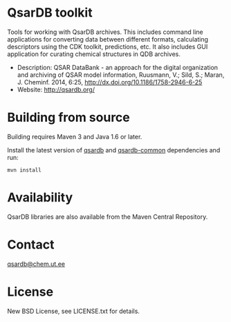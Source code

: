 QsarDB toolkit
==============

Tools for working with QsarDB archives. This includes command line
applications for converting data between different formats,
calculating descriptors using the CDK toolkit, predictions, etc.
It also includes GUI application for curating chemical structures in QDB
archives.

- Description: QSAR DataBank - an approach for the digital organization 
  and archiving of QSAR model information, Ruusmann, V.; Sild, S.; Maran,
  J. Cheminf. 2014, 6:25, http://dx.doi.org/10.1186/1758-2946-6-25
- Website: http://qsardb.org/

Building from source
====================

Building requires Maven 3 and Java 1.6 or later.

Install the latest version of [qsardb](https://github.com/qsardb/qsardb)
and [qsardb-common](https://github.com/qsardb/qsardb-common) dependencies
and run:

`mvn install`

Availability
============

QsarDB libraries are also available from the Maven Central Repository.

Contact
=======

qsardb@chem.ut.ee

License
=======

New BSD License, see LICENSE.txt for details.

